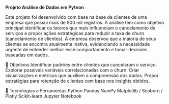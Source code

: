 **Projeto Análise de Dados em Pytnon**

Este projeto foi desenvolvido com base na base de clientes de uma empresa que possui mais de 800 mil registros. A análise tem como objetivo principal identificar os fatores que mais influenciam o cancelamento de serviços e propor ações estratégicas para reduzir a taxa de churn (cancelamento de clientes).
A empresa observou que a maioria de seus clientes se encontra atualmente inativa, evidenciando a necessidade urgente de entender melhor esse comportamento e tomar decisões baseadas em dados.

🎯 Objetivos
Identificar padrões entre clientes que cancelaram o serviço.
Explorar possíveis variáveis correlacionadas com o churn.
Criar visualizações e métricas que auxiliem a compreensão dos dados.
Propor estratégias para retenção de clientes com base nos insights obtidos.

🧰 Tecnologias e Ferramentas
Python
Pandas
NumPy
Matplotlib / Seaborn / Plotly
Scikit-learn
Jupyter Notebook
